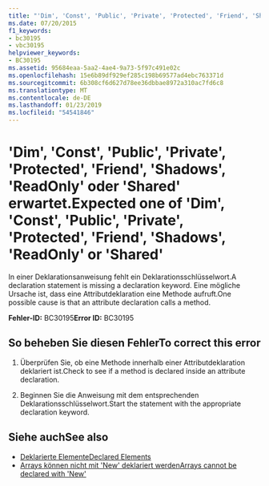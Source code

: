 ```yaml
---
title: "'Dim', 'Const', 'Public', 'Private', 'Protected', 'Friend', 'Shadows', 'ReadOnly' oder 'Shared' erwartet."
ms.date: 07/20/2015
f1_keywords:
- bc30195
- vbc30195
helpviewer_keywords:
- BC30195
ms.assetid: 95684eaa-5aa2-4ae4-9a73-5f97c491e02c
ms.openlocfilehash: 15e6b89df929ef285c198b69577ad4ebc763371d
ms.sourcegitcommit: 6b308cf6d627d78ee36dbbae8972a310ac7fd6c8
ms.translationtype: MT
ms.contentlocale: de-DE
ms.lasthandoff: 01/23/2019
ms.locfileid: "54541846"
---
```

# <a name="expected-one-of-dim-const-public-private-protected-friend-shadows-readonly-or-shared"></a><span data-ttu-id="0457b-102">'Dim', 'Const', 'Public', 'Private', 'Protected', 'Friend', 'Shadows', 'ReadOnly' oder 'Shared' erwartet.</span><span class="sxs-lookup"><span data-stu-id="0457b-102">Expected one of 'Dim', 'Const', 'Public', 'Private', 'Protected', 'Friend', 'Shadows', 'ReadOnly' or 'Shared'</span></span>
<span data-ttu-id="0457b-103">In einer Deklarationsanweisung fehlt ein Deklarationsschlüsselwort.</span><span class="sxs-lookup"><span data-stu-id="0457b-103">A declaration statement is missing a declaration keyword.</span></span> <span data-ttu-id="0457b-104">Eine mögliche Ursache ist, dass eine Attributdeklaration eine Methode aufruft.</span><span class="sxs-lookup"><span data-stu-id="0457b-104">One possible cause is that an attribute declaration calls a method.</span></span>  
  
 <span data-ttu-id="0457b-105">**Fehler-ID:** BC30195</span><span class="sxs-lookup"><span data-stu-id="0457b-105">**Error ID:** BC30195</span></span>  
  
## <a name="to-correct-this-error"></a><span data-ttu-id="0457b-106">So beheben Sie diesen Fehler</span><span class="sxs-lookup"><span data-stu-id="0457b-106">To correct this error</span></span>  
  
1.  <span data-ttu-id="0457b-107">Überprüfen Sie, ob eine Methode innerhalb einer Attributdeklaration deklariert ist.</span><span class="sxs-lookup"><span data-stu-id="0457b-107">Check to see if a method is declared inside an attribute declaration.</span></span>  
  
2.  <span data-ttu-id="0457b-108">Beginnen Sie die Anweisung mit dem entsprechenden Deklarationsschlüsselwort.</span><span class="sxs-lookup"><span data-stu-id="0457b-108">Start the statement with the appropriate declaration keyword.</span></span>  
  
## <a name="see-also"></a><span data-ttu-id="0457b-109">Siehe auch</span><span class="sxs-lookup"><span data-stu-id="0457b-109">See also</span></span>
- [<span data-ttu-id="0457b-110">Deklarierte Elemente</span><span class="sxs-lookup"><span data-stu-id="0457b-110">Declared Elements</span></span>](../../visual-basic/programming-guide/language-features/declared-elements/index.md)
- [<span data-ttu-id="0457b-111">Arrays können nicht mit 'New' deklariert werden</span><span class="sxs-lookup"><span data-stu-id="0457b-111">Arrays cannot be declared with 'New'</span></span>](../../visual-basic/misc/bc30053.md)
